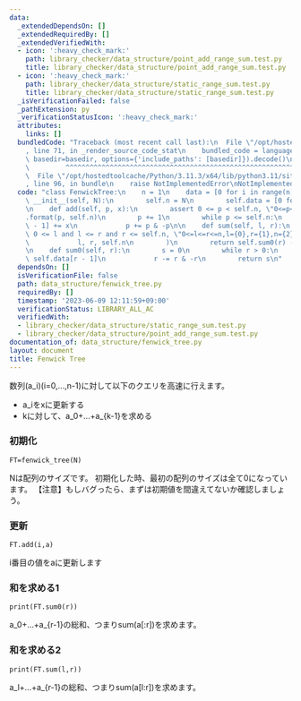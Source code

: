 ```yaml
---
data:
  _extendedDependsOn: []
  _extendedRequiredBy: []
  _extendedVerifiedWith:
  - icon: ':heavy_check_mark:'
    path: library_checker/data_structure/point_add_range_sum.test.py
    title: library_checker/data_structure/point_add_range_sum.test.py
  - icon: ':heavy_check_mark:'
    path: library_checker/data_structure/static_range_sum.test.py
    title: library_checker/data_structure/static_range_sum.test.py
  _isVerificationFailed: false
  _pathExtension: py
  _verificationStatusIcon: ':heavy_check_mark:'
  attributes:
    links: []
  bundledCode: "Traceback (most recent call last):\n  File \"/opt/hostedtoolcache/Python/3.11.3/x64/lib/python3.11/site-packages/onlinejudge_verify/documentation/build.py\"\
    , line 71, in _render_source_code_stat\n    bundled_code = language.bundle(stat.path,\
    \ basedir=basedir, options={'include_paths': [basedir]}).decode()\n          \
    \         ^^^^^^^^^^^^^^^^^^^^^^^^^^^^^^^^^^^^^^^^^^^^^^^^^^^^^^^^^^^^^^^^^^^^^^^^^^^^^^^^^\n\
    \  File \"/opt/hostedtoolcache/Python/3.11.3/x64/lib/python3.11/site-packages/onlinejudge_verify/languages/python.py\"\
    , line 96, in bundle\n    raise NotImplementedError\nNotImplementedError\n"
  code: "class FenwickTree:\n    n = 1\n    data = [0 for i in range(n)]\n\n    def\
    \ __init__(self, N):\n        self.n = N\n        self.data = [0 for i in range(N)]\n\
    \n    def add(self, p, x):\n        assert 0 <= p < self.n, \"0<=p<n,p={0},n={1}\"\
    .format(p, self.n)\n        p += 1\n        while p <= self.n:\n            self.data[p\
    \ - 1] += x\n            p += p & -p\n\n    def sum(self, l, r):\n        assert\
    \ 0 <= l and l <= r and r <= self.n, \"0<=l<=r<=n,l={0},r={1},n={2}\".format(\n\
    \            l, r, self.n\n        )\n        return self.sum0(r) - self.sum0(l)\n\
    \n    def sum0(self, r):\n        s = 0\n        while r > 0:\n            s +=\
    \ self.data[r - 1]\n            r -= r & -r\n        return s\n"
  dependsOn: []
  isVerificationFile: false
  path: data_structure/fenwick_tree.py
  requiredBy: []
  timestamp: '2023-06-09 12:11:59+09:00'
  verificationStatus: LIBRARY_ALL_AC
  verifiedWith:
  - library_checker/data_structure/static_range_sum.test.py
  - library_checker/data_structure/point_add_range_sum.test.py
documentation_of: data_structure/fenwick_tree.py
layout: document
title: Fenwick Tree
---
```


数列(a_i)(i=0,...,n-1)に対して以下のクエリを高速に行えます。

- a_iをxに更新する
- kに対して、a_0+...+a_{k-1}を求める

### 初期化

```
FT=fenwick_tree(N)
```
Nは配列のサイズです。 初期化した時、最初の配列のサイズは全て0になっています。 【注意】もしバグったら、まずは初期値を間違えてないか確認しましょう。

### 更新

```
FT.add(i,a)
```
i番目の値をaに更新します

### 和を求める1

```
print(FT.sum0(r))
```
a_0+...+a_{r-1}の総和、つまりsum(a[:r])を求めます。

### 和を求める2

```
print(FT.sum(l,r))
```
a_l+...+a_{r-1}の総和、つまりsum(a[l:r])を求めます。
